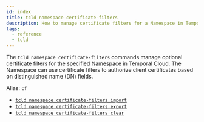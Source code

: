 ```yaml
---
id: index
title: tcld namespace certificate-filters
description: How to manage certificate filters for a Namespace in Temporal Cloud using tcld.
tags:
  - reference
  - tcld
---
```


The `tcld namespace certificate-filters` commands manage optional certificate filters for the specified [Namespace](/concepts/what-is-a-namespace) in Temporal Cloud. The Namespace can use certificate filters to authorize client certificates based on distinguished name (DN) fields.

Alias: `cf`

- [`tcld namespace certificate-filters import`](/cloud/tcld/namespace/certificate-filters/import)
- [`tcld namespace certificate-filters export`](/cloud/tcld/namespace/certificate-filters/export)
- [`tcld namespace certificate-filters clear`](/cloud/tcld/namespace/certificate-filters/clear)
